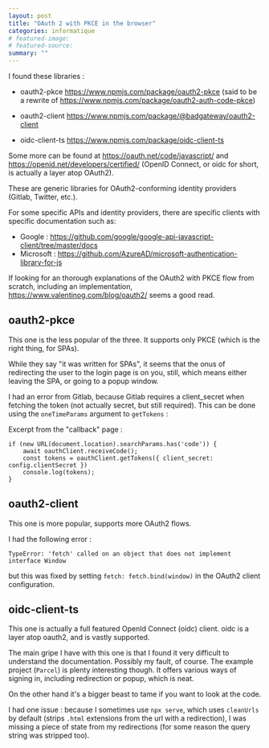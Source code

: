 ```yaml
---
layout: post
title: "OAuth 2 with PKCE in the browser"
categories: informatique
# featured-image: 
# featured-source: 
summary: ""
---
```


I found these libraries :

- oauth2-pkce <https://www.npmjs.com/package/oauth2-pkce> (said to be a rewrite of <https://www.npmjs.com/package/oauth2-auth-code-pkce>)

- oauth2-client <https://www.npmjs.com/package/@badgateway/oauth2-client>

- oidc-client-ts <https://www.npmjs.com/package/oidc-client-ts>

Some more can be found at https://oauth.net/code/javascript/ and https://openid.net/developers/certified/ (OpenID Connect, or oidc for short, is actually a layer atop OAuth2).

These are generic libraries for OAuth2-conforming identity providers (Gitlab, Twitter, etc.).

For some specific APIs and identity providers, there are specific clients with specific documentation such as:
- Google : <https://github.com/google/google-api-javascript-client/tree/master/docs>
- Microsoft : <https://github.com/AzureAD/microsoft-authentication-library-for-js>

If looking for an thorough explanations of the OAuth2 with PKCE flow from scratch, including an implementation, <https://www.valentinog.com/blog/oauth2/> seems a good read.

## oauth2-pkce

This one is the less popular of the three. It supports only PKCE (which is the right thing, for SPAs).

While they say "it was written for SPAs", it seems that the onus of redirecting the user to the login page is on you, still, which means either leaving the SPA, or going to a popup window.

I had an error from Gitlab, because Gitlab requires a client_secret when fetching the token (not actually secret, but still required). This can be done using the `oneTimeParams` argument to `getTokens` :

Excerpt from the "callback" page :

    if (new URL(document.location).searchParams.has('code')) {
        await oauthClient.receiveCode();
        const tokens = oauthClient.getTokens({ client_secret: config.clientSecret })
        console.log(tokens);
    }

## oauth2-client

This one is more popular, supports more OAuth2 flows.

I had the following error :

    TypeError: 'fetch' called on an object that does not implement interface Window
    
but this was fixed by setting `fetch: fetch.bind(window)` in the OAuth2 client configuration.

## oidc-client-ts

This one is actually a full featured OpenId Connect (oidc) client. 
oidc is a layer atop  oauth2, and is vastly supported.

The main gripe I have with this one is that I found it very difficult to understand the documentation. Possibly my fault, of course. 
The example project (`Parcel`) is plenty interesting though. It offers various ways of signing in, including redirection or popup, which is neat.

On the other hand it's a bigger beast to tame if you want to look at the code.

I had one issue : because I sometimes use `npx serve`, which uses `cleanUrls` by default (strips `.html` extensions from the url with a redirection), I was missing a piece of state from my redirections (for some reason the query string was stripped too).
